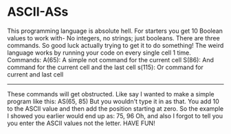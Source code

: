 # ASCII-ASs
This programming language is absolute hell. For starters you get 10 Boolean values to work with- No integers, no strings; just booleans. There are three commands. So good luck actually trying to get it to do something! 
The weird language works by running your code on every single cell 1 time.
Commands:
A(65): A simple not command for the current cell
S(86): And command for the current cell and the last cell
s(115): Or command for current and last cell
____________________________________________________

These commands will get obstructed. Like say I wanted to make a simple program like this:
AS(65, 85)
But you wouldn't type it in as that. You add 10 to the ASCII value and then add the position starting at zero. So the example I showed you earlier would end up as:
75, 96 
Oh, and also I forgot to tell you you enter the ASCII values not the letter.
HAVE FUN!
